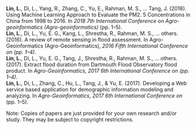 
**Lin, L.**, Di, L., Yang, R., Zhang, C., Yu, E., Rahman, M. S., … Tang, J. (2018). Using Machine Learning Approach to Evaluate the PM2. 5 Concentrations in China from 1998 to 2016. In _2018 7th International Conference on Agro-geoinformatics (Agro-geoinformatics)_ (pp. 1–5).<br>
**Lin, L.**, Di, L., Yu, E. G., Kang, L., Shrestha, R., Rahman, M. S., … others. (2016). A review of remote sensing in flood assessment. In Agro-Geoinformatics (Agro-Geoinformatics), _2016 Fifth International Conference on (pp. 1–4)_. <br>
**Lin, L.**, Di, L., Yu, E. G., Tang, J., Shrestha, R., Rahman, M. S., … others. (2017). Extract flood duration from Dartmouth Flood Observatory flood product. In _Agro-Geoinformatics, 2017 6th International Conference on (pp. 1–4)_.<br>
**Lin, L.**, Di, L., Zhang, C., Hu, L., Tang, J., & Yu, E. (2017). Developing a Web service based application for demographic information modeling and analyzing. In _Agro-Geoinformatics, 2017 6th International Conference on_ (pp. 1–5).<br>


Note: Copies of papers are just provided for your own research and/or study. They may be subject to copyright restrictions.
